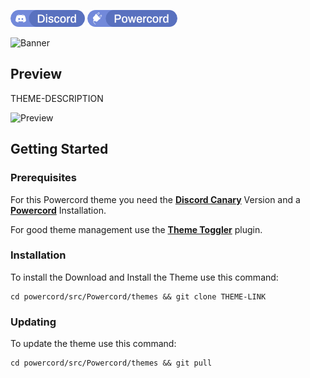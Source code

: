 [![Discord](https://raw.githubusercontent.com/CorellanStoma/CorellanStoma/master/shields/discord.png)](https://discord.com/)
[![Powercord](https://raw.githubusercontent.com/CorellanStoma/CorellanStoma/master/shields/powercord.png)](https://powercord.dev/)

![Banner](https://user-images.githubusercontent.com/58918358/113756216-6cc4b100-9711-11eb-8254-14320001859d.png)

## Preview

THEME-DESCRIPTION

![Preview](https://user-images.githubusercontent.com/58918358/113756402-9da4e600-9711-11eb-93d3-3f02c57d6518.png)

## Getting Started

### Prerequisites

For this Powercord theme you need the [**Discord Canary**](https://discordia.me/en/canary) Version and a [**Powercord**](https://powercord.dev/installation) Installation.

For good theme management use the [**Theme Toggler**](https://github.com/redstonekasi/theme-toggler) plugin.

### Installation

To install the Download and Install the Theme use this command:

```
cd powercord/src/Powercord/themes && git clone THEME-LINK
```

### Updating

To update the theme use this command:

```
cd powercord/src/Powercord/themes && git pull
```
